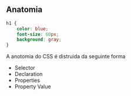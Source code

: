 <h2> 
Anatomia
</h2>

```css
h1 {
    color: blue;
    font-size: 60px;
    background: gray;
}

```
<p>A anotomia do CSS é distruida da seguinte forma </p>

* Selector 
* Declaration
* Properties
* Property Value


